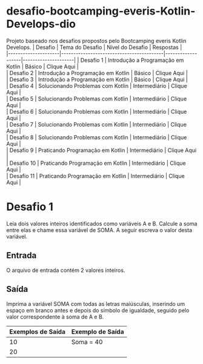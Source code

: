 # desafio-bootcamping-everis-Kotlin-Develops-dio
Projeto baseado nos desafios propostos pelo Bootcamping everis Kotlin Develops.
|       Desafio       |            Tema do Desafio               |  Nível do Desafio |      Respostas      |   
|---------------------|------------------------------------------|-------------------|---------------------|
|      Desafio 1      |    Introdução a Programação em Kotlin    |      Básico       |     Clique Aqui     |   
|      Desafio 2      |    Introdução a Programação em Kotlin    |      Básico       |     Clique Aqui     |   
|      Desafio 3      |    Introdução a Programação em Kotlin    |      Básico       |     Clique Aqui     |   
|      Desafio 4      |    Solucionando Problemas com Kotlin     |   Intermediário   |     Clique Aqui     |   
|      Desafio 5      |    Solucionando Problemas com Kotlin     |   Intermediário   |     Clique Aqui     |   
|      Desafio 6      |    Solucionando Problemas com Kotlin     |   Intermediário   |     Clique Aqui     |   
|      Desafio 7      |    Solucionando Problemas com Kotlin     |   Intermediário   |     Clique Aqui     |   
|      Desafio 8      |    Solucionando Problemas com Kotlin     |   Intermediário   |     Clique Aqui     |   
|      Desafio 9      |    Praticando Programação em Kotlin      |   Intermediário   |     Clique Aqui     |   
|      Desafio 10     |    Praticando Programação em Kotlin      |   Intermediário   |     Clique Aqui     |   
|      Desafio 11     |    Praticando Programação em Kotlin      |   Intermediário   |     Clique Aqui     |   
  
# Desafio 1
Leia dois valores inteiros identificados como variáveis A e B. Calcule a soma entre elas e chame essa variável de SOMA.
A seguir escreva o valor desta variável.

## Entrada
O arquivo de entrada contém 2 valores inteiros.

## Saída
Imprima a variável SOMA com todas as letras maiúsculas, inserindo um espaço em branco antes e depois do símbolo de igualdade, seguido pelo valor correspondente à soma de A e B.

|  Exemplos de Saída  |  Exemplo de Saída  |    
|---------------------|--------------------|
|        10           |    Soma = 40       |    
|        20           |                    |  

